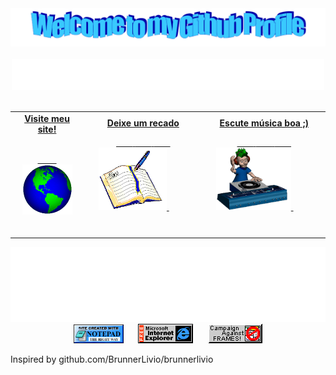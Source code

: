 <!-- "Hero" Header -->
<div align="center">
  <img src="https://github.com/caiomdrs/caiomdrs/blob/main/images/welcome.png" style="max-width: 100%;" alt="Welcome to my Github Profile" />
  <br />
  <br />
  <img height="50" alt="" src="https://raw.githubusercontent.com/caiomdrs/caiomdrs/main/images/personal_note.svg" />
  <br />
  <br />

</div>

<!-- Social -->
<table width="100%">
<tr>
<td align="center">
<a href="https://www.google.com/">
<strong>Visite meu site! </strong>
<br />
<br />

<!-- Centering something has never been easy, has it? -->
<span>&nbsp;&nbsp;&nbsp;&nbsp;&nbsp;&nbsp;&nbsp;&nbsp;</span>
<img alt="Globe" height="80" src="https://github.com/caiomdrs/caiomdrs/blob/main/images/globe.gif?raw=true">
</a>
<span>&nbsp;&nbsp;&nbsp;&nbsp;&nbsp;&nbsp;&nbsp;&nbsp;</span>
<span>&nbsp;&nbsp;&nbsp;&nbsp;&nbsp;&nbsp;&nbsp;&nbsp;</span>
</td>
<td align="center">
<a href="https://github.com/caiomdrs/caiomdrs/issues/new?template=Guestbook_entry.md">
<strong>Deixe um recado</strong>
<br />

<span>&nbsp;&nbsp;&nbsp;&nbsp;&nbsp;&nbsp;&nbsp;</span> 
<span>&nbsp;&nbsp;&nbsp;&nbsp;&nbsp;&nbsp;&nbsp;</span> 
<span>&nbsp;&nbsp;&nbsp;&nbsp;&nbsp;&nbsp;&nbsp;</span> 
<img height="100" alt="Book" src="https://raw.githubusercontent.com/caiomdrs/caiomdrs/main/images/book.gif"> 
</a>
<span>&nbsp;&nbsp;&nbsp;&nbsp;&nbsp;&nbsp;&nbsp;&nbsp;</span>
<span>&nbsp;&nbsp;&nbsp;&nbsp;&nbsp;&nbsp;&nbsp;&nbsp;</span>
<span>&nbsp;&nbsp;&nbsp;&nbsp;&nbsp;&nbsp;&nbsp;&nbsp;</span>
<span>&nbsp;&nbsp;&nbsp;&nbsp;&nbsp;&nbsp;&nbsp;&nbsp;</span>    
</td>

<td align="center">
<a href="https://open.spotify.com/album/0WzOtZBpXvWdNdH7hCJ4qo?si=F_nxEb3SRIud-D8emDcN-Q">
<strong>Escute música boa ;)</strong>
<br />

<span>&nbsp;&nbsp;&nbsp;&nbsp;&nbsp;&nbsp;&nbsp;</span> 
<span>&nbsp;&nbsp;&nbsp;&nbsp;&nbsp;&nbsp;&nbsp;</span> 
<span>&nbsp;&nbsp;&nbsp;&nbsp;&nbsp;&nbsp;&nbsp;</span> 
<img height="100" alt="Music" src="images/music.gif"> 
</a>
<span>&nbsp;&nbsp;&nbsp;&nbsp;&nbsp;&nbsp;&nbsp;&nbsp;</span>
<span>&nbsp;&nbsp;&nbsp;&nbsp;&nbsp;&nbsp;&nbsp;&nbsp;</span>
<span>&nbsp;&nbsp;&nbsp;&nbsp;&nbsp;&nbsp;&nbsp;&nbsp;</span>
<span>&nbsp;&nbsp;&nbsp;&nbsp;&nbsp;&nbsp;&nbsp;&nbsp;</span>    
</td>
</tr>
</table>

<!-- Footer -->

<div align="center">

<img height="120" alt="Thanks for visiting me" width="100%" src="https://raw.githubusercontent.com/caiomdrs/caiomdrs/main/images/marquee.svg" />
<br />

<img src="https://raw.githubusercontent.com/caiomdrs/caiomdrs/main/images/notepad.gif" alt="Site created with Notepad" height="30" />
<!-- "margin-right: whatever;" -->
<span>&nbsp;&nbsp;&nbsp;&nbsp;</span>  
<img src="https://raw.githubusercontent.com/caiomdrs/caiomdrs/main/images/ie_logo.gif" alt="Microsoft Internet Explorer" />
<span>&nbsp;&nbsp;&nbsp;&nbsp;</span>  
<img src="https://raw.githubusercontent.com/caiomdrs/caiomdrs/main/images/noframes.gif" alt="Microsoft Internet Explorer" />

</div>

Inspired by github.com/BrunnerLivio/brunnerlivio
